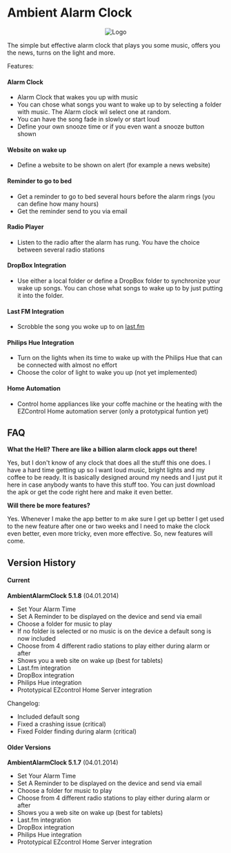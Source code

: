 # Ambient Alarm Clock

<p align="center">
<img src="https://raw.github.com/TVLuke/AmbientAlarmClock/master/res/drawable-mdpi/icon.png" alt="Logo"/>
</p>

The simple but effective alarm clock that plays you some music, offers you the news, turns on the light and more.

Features:
#### Alarm Clock
* Alarm Clock that wakes you up with music
* You can chose what songs you want to wake up to by selecting a folder with music. The Alarm clock wil select one at random.
* You can have the song fade in slowly or start loud
* Define your own snooze time or if you even want a snooze button shown

#### Website on wake up
* Define a website to be shown on alert (for example a news website)

#### Reminder to go to bed
* Get a reminder to go to bed several hours before the alarm rings (you can define how many hours)
* Get the reminder send to you via email

#### Radio Player
* Listen to the radio after the alarm has rung. You have the choice between several radio stations

#### DropBox Integration
* Use either a local folder or define a DropBox folder to synchronize your wake up songs. You can chose what songs to wake up to by just putting it into the folder.

#### Last FM Integration
* Scrobble the song you woke up to on [last.fm](http://www.last.fm)

#### Philips Hue Integration
* Turn on the lights when its time to wake up with the Philips Hue that can be connected with almost no effort
* Choose the color of light to wake you up (not yet implemented)

#### Home Automation
* Control home appliances like your coffe machine or the heating with the EZControl Home automation server (only a prototypical funtion yet)

## FAQ
**What the Hell? There are like a billion alarm clock apps out there!**

Yes, but I don't know of any clock that does all the stuff this one does. I have a hard time getting up so I want loud music, bright lights 
and my coffee to be ready. It is basically designed around my needs and I just put it here in case anybody wants to have this stuff too. 
You can just download the apk or get the code right here and make it even better.

**Will there be more features?**

Yes. Whenever I make the app better to m ake sure I get up better I get used to the new feature after one or two weeks and I need to make the clock even better, even more tricky, even more effective. So, new features will come.

## Version History
#### Current
**AmbientAlarmClock 5.1.8** (04.01.2014)
* Set Your Alarm Time
* Set A Reminder to be displayed on the device and send via email
* Choose a folder for music to play
* If no folder is selected or no music is on the device a default song is now included
* Choose from 4 different radio stations to play either during alarm or after
* Shows you a web site on wake up (best for tablets)
* Last.fm integration
* DropBox integration
* Philips Hue integration
* Prototypical EZcontrol Home Server integration

Changelog:
* Included default song
* Fixed a crashing issue (critical)
* Fixed Folder finding during alarm (critical)
#### Older Versions
**AmbientAlarmClock 5.1.7** (04.01.2014)
* Set Your Alarm Time
* Set A Reminder to be displayed on the device and send via email
* Choose a folder for music to play
* Choose from 4 different radio stations to play either during alarm or after
* Shows you a web site on wake up (best for tablets)
* Last.fm integration
* DropBox integration
* Philips Hue integration
* Prototypical EZcontrol Home Server integration